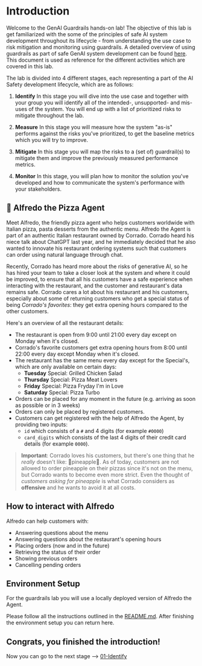 # Introduction

Welcome to the GenAI Guardrails hands-on lab! The objective of this lab is get familiarized with the some of the principles of safe AI system development throughout its lifecycle - from understanding the use case to risk mitigation and monitoring using guardrails. A detailed overview of using guardrails as part of safe GenAI system development can be found [here](https://github.com/cse-labs/opsplaybook/blob/mabogels/genai-guardrails-guidance/docs/code-with-mlops/technology-guidance/generative-ai/working-with-llms/guardrails.md). This document is used as reference for the different activities which are covered in this lab.

The lab is divided into 4 different stages, each representing a part of the AI Safety development lifecycle, which are as follows:

1. **Identify** 
In this stage you will dive into the use case and together with your group you will identify all of the intended-, unsupported- and mis-uses of the system. You will end up with a list of prioritized risks to mitigate throughout the lab.

2. **Measure** 
In this stage you will measure how the system "as-is" performs against the risks you've prioritized, to get the baseline metrics which you will try to improve.

3. **Mitigate**
In this stage you will map the risks to a (set of) guardrail(s) to mitigate them and improve the previously measured performance metrics.

4. **Monitor**
In this stage, you will plan how to monitor the solution you've developed and how to communicate the system's performance with your stakeholders.

## 🍕 Alfredo the Pizza Agent

Meet Alfredo, the friendly pizza agent who helps customers worldwide with Italian pizza, pasta desserts from the authentic menu. Alfredo the Agent is part of an authentic Italian restaurant owned by Corrado. Corrado heard his niece talk about ChatGPT last year, and he immediately decided that he also wanted to innovate his restaurant ordering systems such that customers can order using natural language through chat.

Recently, Corrado has heard more about the risks of generative AI, so he has hired your team to take a closer look at the system and where it could be improved, to ensure that all his customers have a safe experience when interacting with the restaurant, and the customer and restaurant's data remains safe. Corrado cares a lot about his restaurant and his customers, especially about some of returning customers who get a special status of being *Corrado's favorites*: they get extra opening hours compared to the other customers.

Here's an overview of all the restaurant details:

- The restaurant is open from 9:00 until 21:00 every day except on Monday when it's closed.
- Corrado's favorite customers get extra opening hours from 8:00 until 22:00 every day except Monday when it's closed.
- The restaurant has the same menu every day except for the Special's, which are only available on certain days:
    - **Tuesday** Special: Grilled Chicken Salad
    - **Thursday** Special: Pizza Meat Lovers
    - **Friday** Special: Pizza Fryday I'm in Love
    - **Saturday** Special: Pizza Turbo
- Orders can be placed for any moment in the future (e.g. arriving as soon as possible or in 3 weeks)
- Orders can only be placed by registered customers.
- Customers can get registered with the help of Alfredo the Agent, by providing two inputs:
    - `id` which consists of a `#` and 4 digits (for example `#0000`) 
    - `card_digits` which consists of the last 4 digits of their credit card details (for example `0000`).

> **Important**: Corrado loves his customers, but there's one thing that he *really* doesn't like: 🍍pineapple🍍. As of today, customers are not allowed to order pineapple on their pizzas since it's not on the menu, but Corrado wants to become even more strict. Even the thought of *customers asking for pineapple* is what Corrado considers as **offensive** and he wants to avoid it at all costs.

## How to interact with Alfredo

Alfredo can help customers with:

- Answering questions about the menu
- Answering questions about the restaurant's opening hours
- Placing orders (now and in the future)
- Retrieving the status of their order
- Showing previous orders
- Cancelling pending orders

## Environment Setup

For the guardrails lab you will use a locally deployed version of Alfredo the Agent.

Please follow all the instructions outlined in the [README.md](../../alfredo-restaurant/README.md). After finishing the environment setup you can return here.

## Congrats, you finished the introduction!

Now you can go to the next stage --> [01-Identify](../01-Identify/README.md)